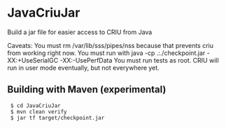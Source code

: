 # JavaCriuJar

Build a jar file for easier access to CRIU from Java

Caveats:
   You must rm /var/lib/sss/pipes/nss because that prevents criu from working right now.
   You must run with java -cp .:./checkpoint.jar -XX:+UseSerialGC -XX:-UsePerfData
   You must run tests as root.  CRIU will run in user mode eventually, but not everywhere yet.

## Building with Maven (experimental)

```
 $ cd JavaCriuJar
 $ mvn clean verify
 $ jar tf target/checkpoint.jar

